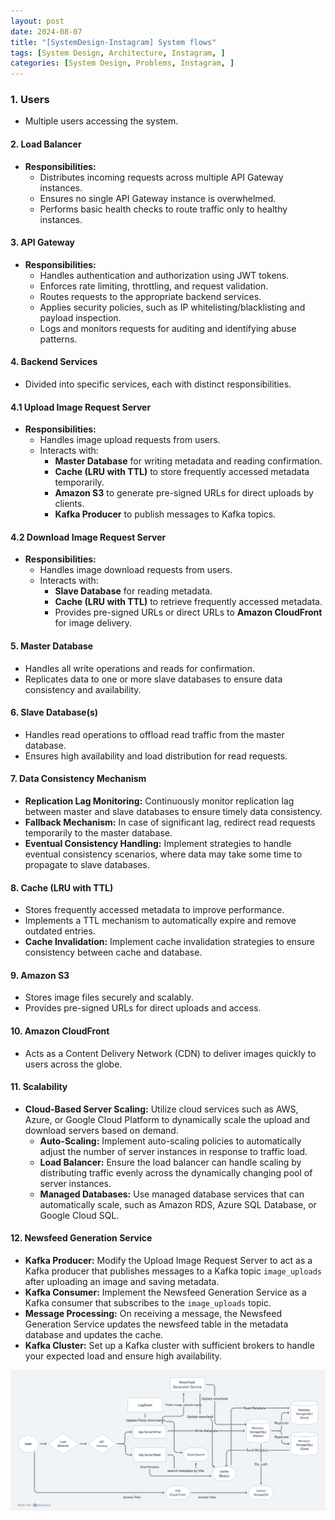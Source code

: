 ```yaml
---
layout: post
date: 2024-08-07
title: "[SystemDesign-Instagram] System flows"
tags: [System Design, Architecture, Instagram, ]
categories: [System Design, Problems, Instagram, ]
---
```



### 1. Users

- Multiple users accessing the system.

#### 2. Load Balancer

- **Responsibilities:**
	- Distributes incoming requests across multiple API Gateway instances.
	- Ensures no single API Gateway instance is overwhelmed.
	- Performs basic health checks to route traffic only to healthy instances.

#### 3. API Gateway

- **Responsibilities:**
	- Handles authentication and authorization using JWT tokens.
	- Enforces rate limiting, throttling, and request validation.
	- Routes requests to the appropriate backend services.
	- Applies security policies, such as IP whitelisting/blacklisting and payload inspection.
	- Logs and monitors requests for auditing and identifying abuse patterns.

#### 4. Backend Services

- Divided into specific services, each with distinct responsibilities.

#### 4.1 Upload Image Request Server

- **Responsibilities:**
	- Handles image upload requests from users.
	- Interacts with:
		- **Master Database** for writing metadata and reading confirmation.
		- **Cache (LRU with TTL)** to store frequently accessed metadata temporarily.
		- **Amazon S3** to generate pre-signed URLs for direct uploads by clients.
		- **Kafka Producer** to publish messages to Kafka topics.

#### 4.2 Download Image Request Server

- **Responsibilities:**
	- Handles image download requests from users.
	- Interacts with:
		- **Slave Database** for reading metadata.
		- **Cache (LRU with TTL)** to retrieve frequently accessed metadata.
		- Provides pre-signed URLs or direct URLs to **Amazon CloudFront** for image delivery.

#### 5. Master Database

- Handles all write operations and reads for confirmation.
- Replicates data to one or more slave databases to ensure data consistency and availability.

#### 6. Slave Database(s)

- Handles read operations to offload read traffic from the master database.
- Ensures high availability and load distribution for read requests.

#### 7. Data Consistency Mechanism

- **Replication Lag Monitoring:** Continuously monitor replication lag between master and slave databases to ensure timely data consistency.
- **Fallback Mechanism:** In case of significant lag, redirect read requests temporarily to the master database.
- **Eventual Consistency Handling:** Implement strategies to handle eventual consistency scenarios, where data may take some time to propagate to slave databases.

#### 8. Cache (LRU with TTL)

- Stores frequently accessed metadata to improve performance.
- Implements a TTL mechanism to automatically expire and remove outdated entries.
- **Cache Invalidation:** Implement cache invalidation strategies to ensure consistency between cache and database.

#### 9. Amazon S3

- Stores image files securely and scalably.
- Provides pre-signed URLs for direct uploads and access.

#### 10. Amazon CloudFront

- Acts as a Content Delivery Network (CDN) to deliver images quickly to users across the globe.

#### 11. Scalability

- **Cloud-Based Server Scaling:** Utilize cloud services such as AWS, Azure, or Google Cloud Platform to dynamically scale the upload and download servers based on demand.
	- **Auto-Scaling:** Implement auto-scaling policies to automatically adjust the number of server instances in response to traffic load.
	- **Load Balancer:** Ensure the load balancer can handle scaling by distributing traffic evenly across the dynamically changing pool of server instances.
	- **Managed Databases:** Use managed database services that can automatically scale, such as Amazon RDS, Azure SQL Database, or Google Cloud SQL.

#### 12. Newsfeed Generation Service

- **Kafka Producer:** Modify the Upload Image Request Server to act as a Kafka producer that publishes messages to a Kafka topic `image_uploads` after uploading an image and saving metadata.
- **Kafka Consumer:** Implement the Newsfeed Generation Service as a Kafka consumer that subscribes to the `image_uploads` topic.
- **Message Processing:** On receiving a message, the Newsfeed Generation Service updates the newsfeed table in the metadata database and updates the cache.
- **Kafka Cluster:** Set up a Kafka cluster with sufficient brokers to handle your expected load and ensure high availability.

![0](/assets/img/2024-08-07-[SystemDesign-Instagram]-System-flows.md/0.png)

